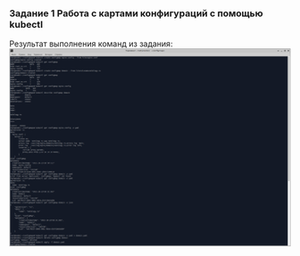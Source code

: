 ### Задание 1 Работа с картами конфигураций с помощью kubectl

Результат выполнения команд из задания:
![Задание 1](https://github.com/shhhowtime/devops-netology-markov/blob/main/14.3/1.png)